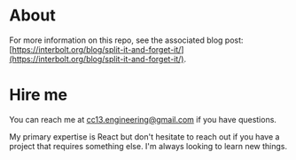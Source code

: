 # About

For more information on this repo, see the associated blog post: [https://interbolt.org/blog/split-it-and-forget-it/](https://interbolt.org/blog/split-it-and-forget-it/).

# Hire me

You can reach me at [cc13.engineering@gmail.com](cc13.engineering@gmail.com) if you have questions.

My primary expertise is React but don't hesitate to reach out if you have a project that requires something else. I'm always looking to learn new things.
